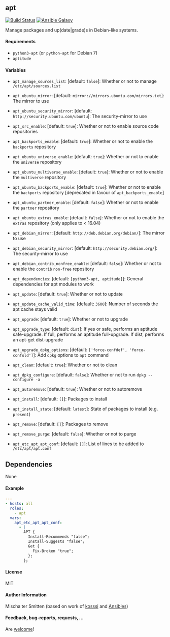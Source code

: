 ## apt

[![Build Status](https://travis-ci.org/Oefenweb/ansible-apt.svg?branch=master)](https://travis-ci.org/Oefenweb/ansible-apt)
[![Ansible Galaxy](http://img.shields.io/badge/ansible--galaxy-apt-blue.svg)](https://galaxy.ansible.com/Oefenweb/apt)

Manage packages and up(date|grade)s in Debian-like systems.

#### Requirements

* `python3-apt` (or `python-apt` for Debian 7)
* `aptitude`

#### Variables

* `apt_manage_sources_list`: [default: `false`]: Whether or not to manage `/etc/apt/sources.list`
* `apt_ubuntu_mirror`: [default: `mirror://mirrors.ubuntu.com/mirrors.txt`]: The mirror to use
* `apt_ubuntu_security_mirror`: [default: `http://security.ubuntu.com/ubuntu`]: The security-mirror to use
* `apt_src_enable`: [default: `true`]: Whether or not to enable source code repositories
* `apt_backports_enable`: [default: `true`]: Whether or not to enable the `backports` repository
* `apt_ubuntu_universe_enable`: [default: `true`]: Whether or not to enable the `universe` repository
* `apt_ubuntu_multiverse_enable`: [default: `true`]: Whether or not to enable the `multiverse` repository
* `apt_ubuntu_backports_enable`: [default: `true`]: Whether or not to enable the `backports` repository [deprecated in favour of `apt_backports_enable`]
* `apt_ubuntu_partner_enable`: [default: `false`]: Whether or not to enable the `partner` repository
* `apt_ubuntu_extras_enable`: [default: `false`]: Whether or not to enable the `extras` repository (only applies to < 16.04)
* `apt_debian_mirror`: [default: `http://deb.debian.org/debian/`]: The mirror to use
* `apt_debian_security_mirror`: [default: `http://security.debian.org/`]: The security-mirror to use
* `apt_debian_contrib_nonfree_enable`: [default: `false`]: Whether or not to enable the `contrib` `non-free` repository

* `apt_dependencies`: [default: `[python3-apt, aptitude]`]: General dependencies for apt modules to work
* `apt_update`: [default: `true`]: Whether or not to update
* `apt_update_cache_valid_time`: [default: `3600`]: Number of seconds the apt cache stays valid
* `apt_upgrade`: [default: `true`]: Whether or not to upgrade
* `apt_upgrade_type`: [default: `dist`]: If yes or safe, performs an aptitude safe-upgrade. If full, performs an aptitude full-upgrade. If dist, performs an apt-get dist-upgrade
* `apt_upgrade_dpkg_options`: [default: `['force-confdef', 'force-confold']`]: Add `dpkg` options to `apt` command
* `apt_clean`: [default: `true`]: Whether or not to clean
* `apt_dpkg_configure`: [default: `false`]: Whether or not to run `dpkg --configure -a`
* `apt_autoremove`: [default: `true`]: Whether or not to autoremove
* `apt_install`: [default: `[]`]: Packages to install
* `apt_install_state`: [default: `latest`]: State of packages to install (e.g. `present`)
* `apt_remove`: [default: `[]`]: Packages to remove
* `apt_remove_purge`: [default: `false`]: Whether or not to purge

* `apt_etc_apt_apt_conf`: [default: `[]`]: List of lines to be added to `/etc/apt/apt.conf`

## Dependencies

None

#### Example

```yaml
---
- hosts: all
  roles:
    - apt
  vars:
    apt_etc_apt_apt_conf:
      - |
        APT {
          Install-Recommends "false";
          Install-Suggests "false";
          Get {
            Fix-Broken "true";
          };
        };
```

#### License

MIT

#### Author Information

Mischa ter Smitten (based on work of [kosssi](https://github.com/kosssi) and [Ansibles](https://github.com/Ansibles))

#### Feedback, bug-reports, requests, ...

Are [welcome](https://github.com/Oefenweb/ansible-apt/issues)!
